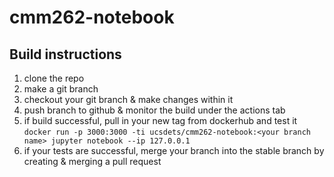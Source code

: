 # cmm262-notebook

## Build instructions

1. clone the repo
2. make a git branch
3. checkout your git branch & make changes within it
4. push branch to github & monitor the build under the actions tab
5. if build successful, pull in your new tag from dockerhub and test it `docker run -p 3000:3000 -ti ucsdets/cmm262-notebook:<your branch name> jupyter notebook --ip 127.0.0.1`
6. if your tests are successful, merge your branch into the stable branch by creating & merging a pull request
